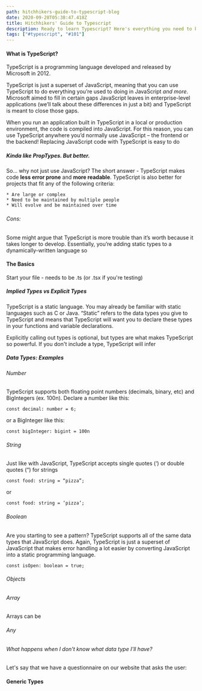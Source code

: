 ```yaml
---
path: hitchhikers-guide-to-typescript-blog
date: 2020-09-28T05:38:47.418Z
title: Hitchhikers' Guide to Typescript
description: Ready to learn Typescript? Here's everything you need to know to get started
tags: ["#typescript", "#101"]
---
```


#### **What is TypeScript?**

TypeScript is a programming language developed and released by Microsoft in 2012.

TypeScript is just a superset of JavaScript, meaning that you can use TypeScript to do everything you’re used to doing in JavaScript *and more*.  Microsoft aimed to fill in certain gaps JavaScript leaves in enterprise-level applications (we’ll talk about these differences in just a bit) and TypeScript is meant to close those gaps.

When you run an application built in TypeScript in a local or production environment, the code is compiled into JavaScript.  For this reason, you can use TypeScript anywhere you’d normally use JavaScript – the frontend or the backend!  Replacing JavaScript code with TypeScript is easy to do

##### Kinda like PropTypes.  But better.

So… why not just use JavaScript?  The short answer - TypeScript makes code **less error prone** and **more readable**.  TypeScript is also better for projects that fit any of the following criteria:

    * Are large or complex
    * Need to be maintained by multiple people
    * Will evolve and be maintained over time

###### Cons:

Some might argue that TypeScript is more trouble than it’s worth because it takes longer to develop.  Essentially, you’re adding static types to a dynamically-written language so 


#### The Basics

Start your file - needs to be .ts (or .tsx if you're testing)

##### Implied Types vs Explicit Types

TypeScript is a static language.  You may already be familiar with static languages such as C or Java.  “Static” refers to the data types you give to TypeScript and means that TypeScript will want you to declare these types in your functions and variable declarations.

Explicitly calling out types is optional, but types are what makes TypeScript so powerful.  If you don't include a type, TypeScript will infer

##### Data Types: Examples

###### Number

TypeScript supports both floating point numbers (decimals, binary, etc) and BigIntegers (ex. 100n).  Declare a number like this:

```
const decimal: number = 6;
```

or a BigInteger like this:

```
const bigInteger: bigint = 100n
```

###### String
Just like with JavaScript, TypeScript accepts single quotes (‘) or double quotes (“) for strings

```
const food: string = “pizza”;
```

or

```
const food: string = ‘pizza’;
```

###### Boolean
Are you starting to see a pattern? TypeScript supports all of the same data types that JavaScript does.  Again, TypeScript is just a superset of JavaScript that makes error handling a lot easier by converting JavaScript into a static programming language.

```
const isOpen: boolean = true;
```

###### Objects

###### Array
Arrays can be 

###### Any


###### What happens when I don't know what data type I'll have?
Let's say that we have a questionnaire on our website that asks the user:


#### Generic Types